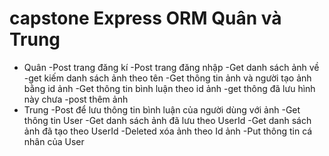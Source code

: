 # capstone Express ORM Quân và Trung 
+ Quân 
 -Post trang đăng kí
 -Post trang đăng nhập 
 -Get danh sách ảnh về 
 -get kiếm danh sách ảnh theo tên
 -Get thông tin ảnh và người tạo ảnh bằng id ảnh 
 -Get thông tin bình luận theo id ảnh 
 -get thông đã lưu hình này chưa 
 -post thêm ảnh 
+ Trung 
 -Post để lưu thông tin bình luận của người dùng với ảnh 
 -Get thông tin User
 -Get danh sách ảnh đã lưu theo UserId
 -Get danh sách ảnh đã tạo theo UserId
 -Deleted xóa ảnh theo Id ảnh
 -Put thông tin cá nhân của User




